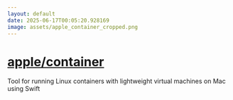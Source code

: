 ```yaml
---
layout: default
date: 2025-06-17T00:05:20.928169
image: assets/apple_container_cropped.png
---
```


# [apple/container](https://github.com/apple/container)

Tool for running Linux containers with lightweight virtual machines on Mac using Swift
